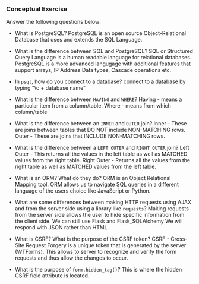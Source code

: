 ### Conceptual Exercise

Answer the following questions below:

- What is PostgreSQL?
  PostgreSQL is an open source Object-Relational Database that uses and extends the SQL Language.

- What is the difference between SQL and PostgreSQL?
  SQL or Structured Query Language is a human readable language for relational databases. PostgreSQL is a more advanced langugage with additional features that support arrays, IP Address Data types, Cascade operations etc.

- In `psql`, how do you connect to a database?
  connect to a database by typing "\c + database name"

- What is the difference between `HAVING` and `WHERE`?
  Having - means a particular item from a column/table. Where - means from which column/table

- What is the difference between an `INNER` and `OUTER` join?
  Inner - These are joins between tables that DO NOT include NON-MATCHING rows. Outer - These are joins that INCLUDE NON-MATCHING rows.

- What is the difference between a `LEFT OUTER` and `RIGHT OUTER` join?
  Left Outer - This returns all the values in the left table as well as MATCHED values from the right table. Right Outer - Returns all the values from the right table as well as MATCHED values from the left table.

- What is an ORM? What do they do?
  ORM is an Object Relational Mapping tool. ORM allows us to navigate SQL queries in a different language of the users choice like JavaScript or Python.

- What are some differences between making HTTP requests using AJAX
  and from the server side using a library like `requests`?
  Making requests from the server side allows the user to hide specific information from the client side.
  We can still use Flask and Flask_SQLAlchemy
  We will respond with JSON rather than HTML.

* What is CSRF? What is the purpose of the CSRF token?
  CSRF - Cross-Site Request Forgery is a unique token that is generated by the server (WTForms). This allows to server to recognize and verify the form requests and thus allow the changes to occur.

- What is the purpose of `form.hidden_tag()`?
  This is where the hidden CSRF field attribute is located.

